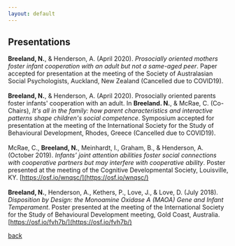 ```yaml
---
layout: default
---
```


## Presentations

**Breeland, N.**, & Henderson, A. (April 2020). *Prosocially oriented mothers foster infant cooperation with an adult but not a same-aged peer*. Paper accepted for presentation at the meeting of the Society of Australasian Social Psychologists, Auckland, New Zealand (Cancelled due to COVID19).
<br>
<br>
**Breeland, N.**, & Henderson, A. (April 2020). Prosocially oriented parents foster infants' cooperation with an adult. In **Breeland. N.**, & McRae, C. (Co-Chairs), *It's all in the family: how parent characteristics and interactive patterns shape children's social competence*. Symposium accepted for presentation at the meeting of the International Society for the Study of Behavioural Development, Rhodes, Greece (Cancelled due to COVID19).
<br>
<br>
McRae, C., **Breeland, N.**, Meinhardt, I., Graham, B., & Henderson, A. (October 2019). *Infants’ joint attention  abilities foster social connections with cooperative partners but may interfere with cooperative ability*. Poster presented at the meeting of the Cognitive Developmental Society, Louisville, KY. [https://osf.io/wnqsc/](https://osf.io/wnqsc/)
<br>
<br>
**Breeland, N.**, Henderson, A., Kethers, P., Love, J., & Love, D. (July 2018). *Disposition by Design: the Monoamine Oxidase A (MAOA) Gene and Infant Temperament*. Poster presented at the meeting of the International Society for the Study of Behavioural Development meeting, Gold Coast, Australia. [https://osf.io/fvh7b/](https://osf.io/fvh7b/)

[back](./)
